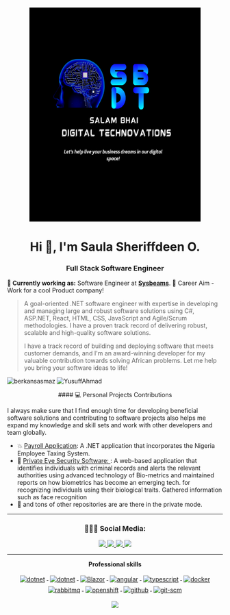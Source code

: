 <p align="center">
    <img src="assets/header.png" alt="SBDT" height="500" width="400">
</p>
                  
<h1 align="center">Hi 👋, I'm Saula Sheriffdeen O.</h1>
<h3 align="center">Full Stack Software Engineer</h3>

**💼 Currently working as:** Software Engineer at <a href="https://sysbeams.com/" target="_blank"><b>Sysbeams</b></a>.
🦸 Career Aim - Work for a cool Product company! 

> A goal-oriented .NET software engineer with expertise in developing and managing large and robust 
software solutions using C#, ASP.NET, React, HTML, CSS, JavaScript and Agile/Scrum methodologies. I have a proven track record of delivering 
robust, scalable and high-quality software solutions. 
>
> I have a track record of building and deploying software that meets customer demands, and I'm an award-winning developer for my 
valuable contribution towards solving African problems. Let me help you 
bring your software ideas to life!

<p align="left">
<img src="https://github-readme-stats.vercel.app/api/top-langs/?username=YusuffAhmad&layout=compact&theme=tokyonight&count_private=true" alt="berkansasmaz" height="160" />
<img src="https://github-readme-stats.vercel.app/api?username=YusuffAhmad&show_icons=true&theme=tokyonight&count_private=true" alt="YusuffAhmad" height="160" />
</p>

<p align="center">
#### 💻 Personal Projects Contributions

I always make sure that I find enough time for developing beneficial software solutions and contributing to software projects also helps me expand my knowledge and skill sets and work with other developers and team globally.

- 💥 [Payroll Application](https://github.com/YusuffAhmad/PayRollManagmentSystem): A .NET application that incorporates the Nigeria Employee Taxing System.
- 🛒 [Private Eye Security Software: ](https://github.com/YusuffAhmad/PrivateEye): A web-based application that identifies individuals with criminal records and alerts the relevant authorities
using advanced technology of Bio-metrics and maintained reports on how biometrics has become an emerging tech. for recognizing individuals using their biological traits. Gathered information such as face recognition
- 🥇 and tons of other repositories are are there in the private mode.

</p>

<hr />

<h3 align="center"> 👨🏻‍💻 Social Media: </h4>
<p align="center"> 
 <a href="https://twitter.com/privateeye47493" alt="Ahmad's twitter">
   <img src="https://img.shields.io/badge/-@YusuffAhmad-%231DA1F2?style=flat-square&logo=twitter&logoColor=ffffff" />
 </a>
 <a href="https://github.com/YusuffAhmad" alt="mukesh's github">
   <img src="https://img.shields.io/badge/-@YusuffAhmad-%23181717?style=flat-square&logo=github" />
 </a>
 <a href="https://www.linkedin.com/in/yusuff-ahmad-o-a27233238/" alt="mukesh's linkedin">
   <img src="https://img.shields.io/badge/-YusuffAhmad-blue?style=flat-square&logo=Linkedin&logoColor=white&link=https://www.linkedin.com/in/yusuff-ahmad-o-a27233238/" />
 </a>
 <a>
   <img src="https://komarev.com/ghpvc/?username=YusuffAhmad&color=ff69b4&style=flat-square" />
 </a>
</p>

<hr />


<p align="center"> 
 <strong>
  Professional skills
  </strong>
</p>

<p align="center">
  <a href="https://dotnet.microsoft.com/">
    <img src="https://www.vectorlogo.zone/logos/dotnet/dotnet-ar21.svg" alt="dotnet" style="vertical-align:top; margin:4px;">
  </a>
  <a href="https://dotnet.microsoft.com/">
    <img src="https://upload.wikimedia.org/wikipedia/commons/e/ee/.NET_Core_Logo.svg" height="60px" alt="dotnet" style="vertical-align:top; margin:4px;">
  </a>
  <a href="https://dotnet.microsoft.com/apps/aspnet/web-apps/blazor">
    <img src="https://upload.wikimedia.org/wikipedia/commons/d/d0/Blazor.png" alt="Blazor" height="60px" style="vertical-align:top; margin:4px">
  </a>
  <a href="https://angular.io">
    <img src="https://www.vectorlogo.zone/logos/angular/angular-ar21.svg" alt="angular" style="vertical-align:top; margin:4px;">
  </a>
  <a href="">
    <img src="https://www.vectorlogo.zone/logos/typescriptlang/typescriptlang-ar21.svg" alt="typescript" style="vertical-align:top; margin:4px;">
  </a>  
  <a href="https://hub.docker.com/">
    <img src="https://www.vectorlogo.zone/logos/docker/docker-ar21.svg" alt="docker" style="vertical-align:top; margin:4px">
  </a>
   <a href="https://www.rabbitmq.com">
    <img src="https://www.vectorlogo.zone/logos/rabbitmq/rabbitmq-ar21.svg" alt="rabbitmq" style="vertical-align:top; margin:4px">
  </a>
  <a href="https://www.openshift.com">
    <img src="https://www.vectorlogo.zone/logos/openshift/openshift-ar21.svg" alt="openshift" style="vertical-align:top; margin:4px">
  </a>
  <a href="https://www.github.com">
    <img src="https://www.vectorlogo.zone/logos/github/github-ar21.svg" alt="github" style="vertical-align:top; margin:4px">
  </a>
  <a href="https://www.git.com">
    <img src="https://www.vectorlogo.zone/logos/git-scm/git-scm-ar21.svg" alt="git-scm" style="vertical-align:top; margin:4px">
  </a>
</p>

<p align="center">
<img src="https://streak-stats.demolab.com?user=YusuffAhmad&theme=dark&border_radius=40&background=FFFFFF00&sideLabels=7F7F7FBE&dates=7F7F7FBE&sideNums=7F7F7F&currStreakNum=7F7F7F" />
</p>
